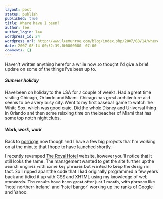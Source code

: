 ```yaml
---
layout: post
status: publish
published: true
title: Where have I been?
author: lee
author_login: lee
wordpress_id: 24
wordpress_url: http://www.leemunroe.com/blog/index.php/2007/08/14/where-have-i-been/
date: 2007-08-14 00:32:39.000000000 -07:00
comments: []
---
```

Haven't written anything here for a while now so thought I'd give a brief update on some of the things I've been up to.
<h5>Summer holiday</h5>
Have been on holiday to the USA for a couple of weeks. Had a great time visiting Chicago, Orlando and Miami. Chicago has great architecture and seems to be a very busy city. Went to my first baseball game to watch the White Sox, which was good craic. Did the whole Disney and Universal thing in Orlando and then some relaxing time on the beaches of Miami that has some top notch night clubs.
<h5>Work, work, work</h5>
Back to <a href="http://www.peterboroughtoday.co.uk/ViewArticle.aspx?SectionID=845&amp;ArticleID=1324694">porridge</a> now though and I have a few big projects that I'm working on at the minute that I hope to have launched shortly.

I recently revamped <a href="http://www.royalhotelbangor.com/">The Royal Hotel</a> website, however you'll notice that it still looks the same. The management wanted to get the site further up the search engines with some key phrases but wanted to keep the design in tact. So I ripped apart the code that I had originally programmed a few years back and tidied it up with CSS and XHTML using my knowledge of web standards. The results have been great after just 1 month, with phrases like 'hotel northern ireland' and 'hotel bangor' working up the ranks of Google and Yahoo.

